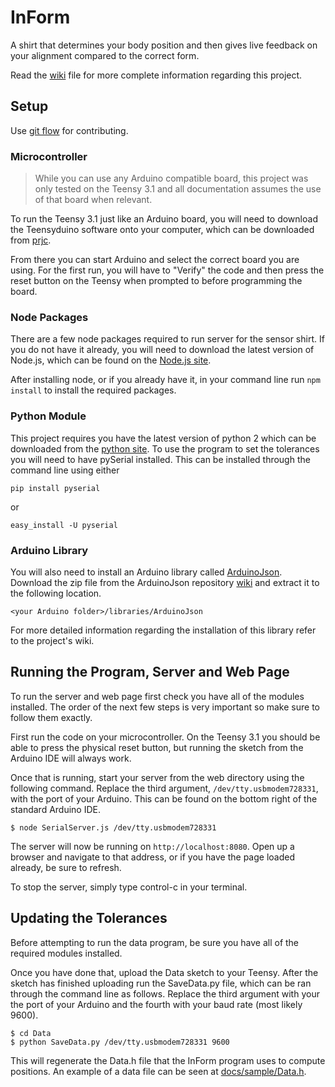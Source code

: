 # InForm

A shirt that determines your body position and then gives live feedback on your alignment compared to the correct form.

Read the [wiki](https://github.com/mguida22/InForm/wiki) file for more complete information regarding this project.

## Setup

Use [git flow](http://danielkummer.github.io/git-flow-cheatsheet/) for contributing.

### Microcontroller

>While you can use any Arduino compatible board, this project was only tested on the Teensy 3.1 and all documentation assumes the use of that board when relevant.

To run the Teensy 3.1 just like an Arduino board, you will need to download the Teensyduino software onto your computer, which can be downloaded from [prjc](https://www.pjrc.com/teensy/td_download.html).

From there you can start Arduino and select the correct board you are using. For the first run, you will have to "Verify" the code and then press the reset button on the Teensy when prompted to before programming the board.

### Node Packages

There are a few node packages required to run server for the sensor shirt. If you do not have it already, you will need to download the latest version of Node.js, which can be found on the [Node.js site](http://nodejs.org).

After installing node, or if you already have it, in your command line run `npm install` to install the required packages.

### Python Module

This project requires you have the latest version of python 2 which can be downloaded from the [python site](https://www.python.org). To use the program to set the tolerances you will need to have pySerial installed. This can be installed through the command line using either

```
pip install pyserial
```

or

```
easy_install -U pyserial
```

### Arduino Library

You will also need to install an Arduino library called [ArduinoJson](https://github.com/bblanchon/ArduinoJson). Download the zip file from the ArduinoJson repository [wiki](https://github.com/bblanchon/ArduinoJson/wiki/Using%20the%20library%20with%20Arduino) and extract it to the following location.

```
<your Arduino folder>/libraries/ArduinoJson
```

For more detailed information regarding the installation of this library refer to the project's wiki.


## Running the Program, Server and Web Page

To run the server and web page first check you have all of the modules installed. The order of the next few steps is very important so make sure to follow them exactly.

First run the code on your microcontroller. On the Teensy 3.1 you should be able to press the physical reset button, but running the sketch from the Arduino IDE will always work.

Once that is running, start your server from the web directory using the following command. Replace the third argument, `/dev/tty.usbmodem728331`, with the port of your Arduino. This can be found on the bottom right of the standard Arduino IDE.

```
$ node SerialServer.js /dev/tty.usbmodem728331
```

The server will now be running on `http://localhost:8080`. Open up a browser and navigate to that address, or if you have the page loaded already, be sure to refresh.

To stop the server, simply type control-c in your terminal.

## Updating the Tolerances

Before attempting to run the data program, be sure you have all of the required modules installed.

Once you have done that, upload the Data sketch to your Teensy. After the sketch has finished uploading run the SaveData.py file, which can be ran through the command line as follows. Replace the third argument with your the port of your Arduino and the fourth with your baud rate (most likely 9600).

```
$ cd Data
$ python SaveData.py /dev/tty.usbmodem728331 9600
```

This will regenerate the Data.h file that the InForm program uses to compute positions. An example of a data file can be seen at [docs/sample/Data.h](https://github.com/mguida22/InForm/blob/master/docs/sample/Data.h).
